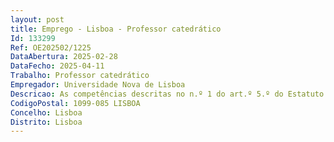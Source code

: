 ```yaml
--- 
layout: post
title: Emprego - Lisboa - Professor catedrático
Id: 133299
Ref: OE202502/1225
DataAbertura: 2025-02-28
DataFecho: 2025-04-11
Trabalho: Professor catedrático
Empregador: Universidade Nova de Lisboa
Descricao: As competências descritas no n.º 1 do art.º 5.º do Estatuto da Carreira Docente Universitária
CodigoPostal: 1099-085 LISBOA
Concelho: Lisboa
Distrito: Lisboa
--- 
```

